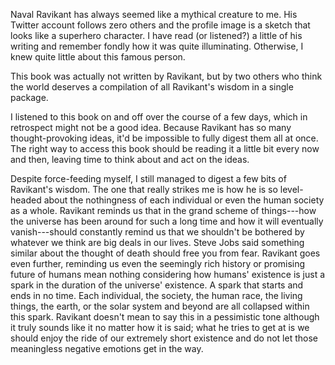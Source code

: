 <!-- 2024-almanack-naval-ravikant -->

Naval Ravikant has always seemed like a mythical creature to me. 
His Twitter account follows zero others and the profile image is a sketch that looks like a superhero character.
I have read (or listened?) a little of his writing and remember fondly how it was quite illuminating.
Otherwise, I knew quite little about this famous person.

This book was actually not written by Ravikant, but by two others who think the world deserves a compilation of all Ravikant's wisdom in a single package.

I listened to this book on and off over the course of a few days, which in retrospect might not be a good idea.
Because Ravikant has so many thought-provoking ideas, it'd be impossible to fully digest them all at once.
The right way to access this book should be reading it a little bit every now and then, leaving time to think about and act on the ideas.

Despite force-feeding myself, I still managed to digest a few bits of Ravikant's wisdom.
The one that really strikes me is how he is so level-headed about the nothingness of each individual or even the human society as a whole.
Ravikant reminds us that in the grand scheme of things---how the universe has been around for such a long time and how it will eventually vanish---should constantly remind us that we shouldn't be bothered by whatever we think are big deals in our lives.
Steve Jobs said something similar about the thought of death should free you from fear.
Ravikant goes even further, reminding us even the seemingly rich history or promising future of humans mean nothing considering how humans' existence is just a spark in the duration of the universe' existence.
A spark that starts and ends in no time. 
Each individual, the society, the human race, the living things, the earth, or the solar system and beyond are all collapsed within this spark.
Ravikant doesn't mean to say this in a pessimistic tone although it truly sounds like it no matter how it is said; what he tries to get at is we should enjoy the ride of our extremely short existence and do not let those meaningless negative emotions get in the way.